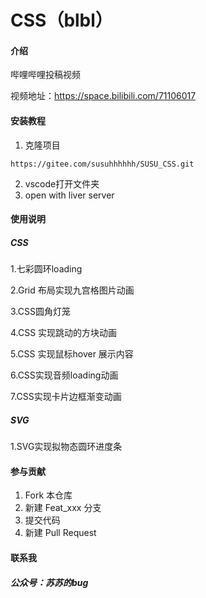 # CSS（blbl）

#### 介绍
哔哩哔哩投稿视频

视频地址：https://space.bilibili.com/71106017


#### 安装教程

1.  克隆项目

```
https://gitee.com/susuhhhhhh/SUSU_CSS.git
```

2.  vscode打开文件夹
3.  open with liver server

#### 使用说明
##### CSS
1.七彩圆环loading

2.Grid 布局实现九宫格图片动画

3.CSS圆角灯笼

4.CSS 实现跳动的方块动画

5.CSS 实现鼠标hover 展示内容

6.CSS实现音频loading动画

7.CSS实现卡片边框渐变动画

##### SVG

1.SVG实现拟物态圆环进度条

#### 参与贡献

1.  Fork 本仓库
2.  新建 Feat_xxx 分支
3.  提交代码
4.  新建 Pull Request


#### 联系我
##### 公众号：苏苏的bug
